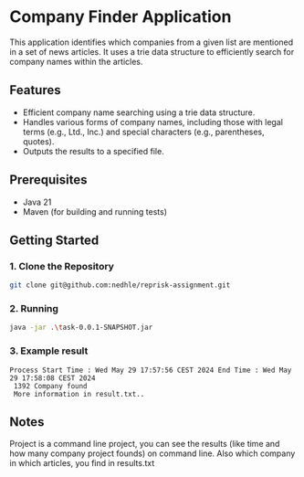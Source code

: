 # Company Finder Application

This application identifies which companies from a given list are mentioned in a set of news articles. It uses a trie data structure to efficiently search for company names within the articles.

## Features

- Efficient company name searching using a trie data structure.
- Handles various forms of company names, including those with legal terms (e.g., Ltd., Inc.) and special characters (e.g., parentheses, quotes).
- Outputs the results to a specified file.

## Prerequisites

- Java 21
- Maven (for building and running tests)

## Getting Started

### 1. Clone the Repository

```sh
git clone git@github.com:nedhle/reprisk-assignment.git
````

### 2. Running
```sh
java -jar .\task-0.0.1-SNAPSHOT.jar
````

### 3. Example result

```
Process Start Time : Wed May 29 17:57:56 CEST 2024 End Time : Wed May 29 17:58:08 CEST 2024 
 1392 Company found 
 More information in result.txt..
````
## Notes
Project is a command line project, you can see the results (like time and
how many company project founds) on command line.
 Also which company in which articles, you find in results.txt
